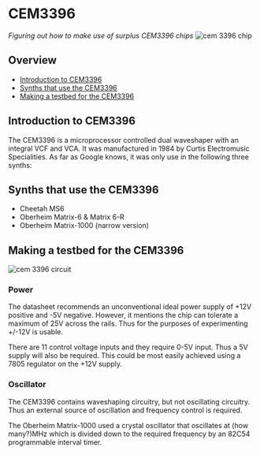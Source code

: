 # CEM3396 
*Figuring out how to make use of surplus CEM3396 chips*
![cem 3396 chip](https://github.com/ekosynth/CEM3396/blob/master/images/cem3396_chip.JPG)
## Overview
* [Introduction to CEM3396](#introduction-to-cem3396)
* [Synths that use the CEM3396](#synths-that-use-the-cem3396)
* [Making a testbed for the CEM3396](#making-a-testbed-for-the-cem3396)

## Introduction to CEM3396
The CEM3396 is a microprocessor controlled dual waveshaper with an integral VCF and VCA. It was manufactured in 1984 by Curtis Electromusic Specialities. As far as Google knows, it was only use in the following three synths:

## Synths that use the CEM3396
- Cheetah MS6
- Oberheim Matrix-6 & Matrix 6-R
- Oberheim Matrix-1000 (narrow version)

## Making a testbed for the CEM3396
![cem 3396 circuit](https://github.com/ekosynth/CEM3396/blob/master/images/basic_connections.PNG)

### Power
The datasheet recommends an unconventional ideal power supply of +12V positive and -5V negative. However, it mentions the chip can tolerate a maximum of 25V across the rails. Thus for the purposes of experimenting +/-12V is usable.

There are 11 control voltage inputs and they require 0-5V input. Thus a 5V supply will also be required. This could be most easily achieved using a 7805 regulator on the +12V supply.

### Oscillator
The CEM3396 contains waveshaping circuitry, but not oscillating circuitry. Thus an external source of oscillation and frequency control is required. 

The Oberheim Matrix-1000 used a crystal oscillator that oscillates at (how many?)MHz which is divided down to the required frequency by an 82C54 programmable interval timer.
